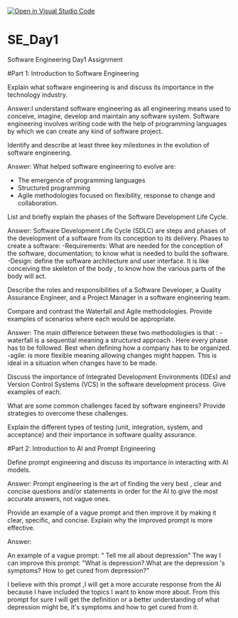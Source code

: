 [![Open in Visual Studio Code](https://classroom.github.com/assets/open-in-vscode-2e0aaae1b6195c2367325f4f02e2d04e9abb55f0b24a779b69b11b9e10269abc.svg)](https://classroom.github.com/online_ide?assignment_repo_id=18401303&assignment_repo_type=AssignmentRepo)
# SE_Day1
Software Engineering Day1 Assignment

#Part 1: Introduction to Software Engineering

Explain what software engineering is and discuss its importance in the technology industry.


Answer:I understand software engineering as all engineering means used to conceive, imagine, develop and maintain any software system. Software engineering involves writing code with the help of programming languages by which we can create any kind of software project.


Identify and describe at least three key milestones in the evolution of software engineering.

Answer:
What helped software engineering to evolve are:
- The emergence of programming languages
- Structured programming
- Agile methodologies focused on flexibility, response to change and collaboration.

List and briefly explain the phases of the Software Development Life Cycle.

Answer:
Software Development Life Cycle (SDLC) are steps and phases of the development of a software from its conception to its delivery. Phases to create a software: 
-Requirements:  What are needed for the conception of the software, documentation; to know what is needed to build the software.
-Design: define the software architecture and user interface. It is like conceiving the skeleton of the body , to know how the various parts of the body will act.

Describe the roles and responsibilities of a Software Developer, a Quality Assurance Engineer, and a Project Manager in a software engineering team.



Compare and contrast the Waterfall and Agile methodologies. Provide examples of scenarios where each would be appropriate.

Answer: 
The main difference between these two methodologies is that : 
-waterfall is a sequential meaning a structured approach . Here every phase has to be followed. Best when defining how a company has to be organized.
-agile: is more flexible meaning allowing changes might happen. This is ideal in a situation when changes have to be made.

Discuss the importance of Integrated Development Environments (IDEs) and Version Control Systems (VCS) in the software development process. Give examples of each.


What are some common challenges faced by software engineers? Provide strategies to overcome these challenges.


Explain the different types of testing (unit, integration, system, and acceptance) and their importance in software quality assurance.


#Part 2: Introduction to AI and Prompt Engineering


Define prompt engineering and discuss its importance in interacting with AI models.

Answer:
Prompt engineering is the art of finding the very best , clear and concise questions and/or statements in order for the AI to give the most accurate answers, not vague ones.


Provide an example of a vague prompt and then improve it by making it clear, specific, and concise. Explain why the improved prompt is more effective.

Answer:

An example of a vague prompt:
" Tell me all about depression"
The way I can improve this prompt:
"What is depression?.What are the depression 's symptoms? How to get cured from depression?"

I believe with this prompt ,I will get a more accurate response from the AI because I have included the topics I want to know more about. From this prompt for sure I will get the definition or a better understanding of what depression might be, it's symptoms and how to get cured from it.
